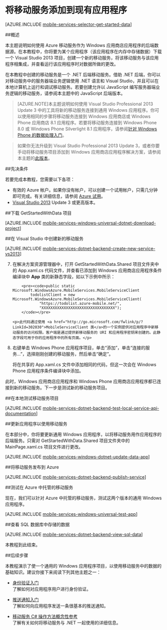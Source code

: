 <properties 
	pageTitle="将移动服务添加到现有应用程序（Windows 应用商店）| 移动开发人员中心" 
	description="了解如何开始使用移动服务来利用 Windows 应用商店应用程序中的数据。" 
	services="mobile-services" 
	documentationCenter="windows" 
	authors="wesmc7777" 
	manager="dwrede" 
	editor=""/>

<tags 
	ms.service="mobile-services" 
	ms.date="07/21/2015" 
	wacn.date="10/03/2015"/>

# 将移动服务添加到现有应用程序

[AZURE.INCLUDE [mobile-services-selector-get-started-data](../includes/mobile-services-selector-get-started-data.md)]

##概述

本主题说明如何使用 Azure 移动服务作为 Windows 应用商店应用程序的后端数据源。在本教程中，你将要为某个应用程序（该应用程序在内存中存储数据）下载一个 Visual Studio 2013 项目，创建一个新的移动服务，将该移动服务与该应用程序相集成，并查看运行该应用程序时对数据所做的更改。

在本教程中创建的移动服务是一个 .NET 后端移动服务。借助 .NET 后端，你可以对移动服务中的服务器端业务逻辑使用 .NET 语言和 Visual Studio，并且可以在本地计算机上运行和调试移动服务。若要创建允许以 JavaScript 编写服务器端业务逻辑的移动服务，请参阅本主题中的 JavaScript 后端版本。

>[AZURE.NOTE]本主题说明如何使用 Visual Studio Professional 2013 Update 3 中的工具将新的移动服务连接到通用 Windows 应用程序。你可以使用相同的步骤将移动服务连接到 Windows 应用商店或 Windows Phone 应用商店 8.1 应用程序。若要将移动服务连接到 Windows Phone 8.0 或 Windows Phone Silverlight 8.1 应用程序，请参阅[针对 Windows Phone 的数据处理入门](/documentation/articles/mobile-services-dotnet-backend-windows-phone-get-started-data)。

> 如果你无法升级到 Visual Studio Professional 2013 Update 3，或者你要手动将移动服务项目添加到 Windows 应用商店应用程序解决方案，请参阅本主题的[此版本](/documentation/articles/mobile-services-dotnet-backend-windows-store-dotnet-get-started-data)。

##先决条件

若要完成本教程，您需要以下各项：

* 有效的 Azure 帐户。如果你没有帐户，可以创建一个试用帐户，只需几分钟即可完成。有关详细信息，请参阅 [Azure 试用](/pricing/1rmb-trial/)。
* <a href="https://go.microsoft.com/fwLink/p/?LinkID=391934" target="_blank">Visual Studio 2013</a> Update 3 或更高版本。 

##下载 GetStartedWithData 项目

[AZURE.INCLUDE [mobile-services-windows-universal-dotnet-download-project](../includes/mobile-services-windows-universal-dotnet-download-project.md)]

##在 Visual Studio 中创建新的移动服务

[AZURE.INCLUDE [mobile-services-dotnet-backend-create-new-service-vs2013](../includes/mobile-services-dotnet-backend-create-new-service-vs2013.md)]

<ol start="7"><li><p>在解决方案资源管理器中，打开 GetStartedWithData.Shared 项目文件夹中的 App.xaml.cs 代码文件，并查看已添加到 Windows 应用商店应用程序条件编译块中 <strong>App</strong> 类的新静态字段，如以下示例中所示：</p> 

		<pre><code>public static Microsoft.WindowsAzure.MobileServices.MobileServiceClient 
		    todolistClient = new Microsoft.WindowsAzure.MobileServices.MobileServiceClient(
		        "https://todolist.azure-mobile.net/",
		        "XXXXXXXXXXXXXXXXXXXXXXXXXXXXXXXXX");
		</code></pre>

	<p>此代码通过使用 <a href="http://go.microsoft.com/fwlink/p/?LinkId=302030">MobileServiceClient 类</a>的一个实例提供对应用程序中新移动服务的访问权限。客户端是通过提供新移动服务的 URI 和应用程序密钥来创建的。此静态字段可用于你的应用程序中的所有页面。</p>
</li>
<li><p>右键单击 Windows Phone 应用程序项目，单击“添加”，单击“连接的服务...”，选择刚刚创建的移动服务，然后单击“确定”<strong></strong><strong></strong><strong></strong>。</p>
<p>将在共享的 App.xaml.cs 文件中添加相同的代码，但这一次会在 Windows Phone 应用程序条件编译块中添加。</p></li>
</ol>

此时，Windows 应用商店应用程序和 Windows Phone 应用商店应用程序都已连接到新的移动服务。下一步是测试新的移动服务项目。


##在本地测试移动服务项目

[AZURE.INCLUDE [mobile-services-dotnet-backend-test-local-service-api-documentation](../includes/mobile-services-dotnet-backend-test-local-service-api-documentation.md)]


##更新应用程序以使用移动服务

在本部分中，你将要更新通用 Windows 应用程序，以将移动服务用作应用程序的后端服务。只需对 GetStartedWithData.Shared 项目文件夹中的 MainPage.xaml.cs 项目文件进行更改。

[AZURE.INCLUDE [mobile-services-windows-dotnet-update-data-app](../includes/mobile-services-windows-dotnet-update-data-app.md)]


##将移动服务发布到 Azure

[AZURE.INCLUDE [mobile-services-dotnet-backend-publish-service](../includes/mobile-services-dotnet-backend-publish-service.md)]


##测试在 Azure 中托管的移动服务

现在，我们可以针对 Azure 中托管的移动服务，测试这两个版本的通用 Windows 应用程序。

[AZURE.INCLUDE [mobile-services-windows-universal-test-app](../includes/mobile-services-windows-universal-test-app.md)]

##查看 SQL 数据库中存储的数据

[AZURE.INCLUDE [mobile-services-dotnet-backend-view-sql-data](../includes/mobile-services-dotnet-backend-view-sql-data.md)]
 
本教程到此结束。

##后续步骤

本教程演示了使一个通用的 Windows 应用程序项目，以使用移动服务中的数据的基础知识。建议你接下来阅读下列其他主题之一：

* [身份验证入门]<br/>了解如何对应用程序用户进行身份验证。

* [推送通知入门 ]<br/>了解如何向应用程序发送一条很基本的推送通知。

* [移动服务 C# 操作方法概念性参考 ](/documentation/articles/mobile-services-windows-dotnet-how-to-use-client-library)<br/>了解有关如何将移动服务与 .NET 一起使用的详细信息。
  

<!-- Images. -->



<!-- URLs. -->

[Validate and modify data with scripts]: /documentation/articles/mobile-services-windows-store-dotnet-validate-modify-data-server-scripts
[Refine queries with paging]: /documentation/articles/mobile-services-windows-store-dotnet-add-paging-data
[Get started with Mobile Services]: /documentation/articles/mobile-services-dotnet-backend-windows-store-dotnet-get-started
[身份验证入门]: /documentation/articles/mobile-services-dotnet-backend-windows-store-dotnet-get-started-users
[推送通知入门 ]: /documentation/articles/mobile-services-dotnet-backend-windows-store-dotnet-get-started-push
[Get started with offline data sync]: /documentation/articles/mobile-services-windows-store-dotnet-get-started-offline-data
[Azure Management Portal]: https://manage.windowsazure.cn/
[Management Portal]: https://manage.windowsazure.cn/
[Mobile Services SDK]: http://go.microsoft.com/fwlink/p/?LinkId=257545
[Developer Code Samples site]: http://go.microsoft.com/fwlink/p/?LinkID=510826
[Mobile Services .NET How-to Conceptual Reference]: /documentation/articles/mobile-services-windows-dotnet-how-to-use-client-library
[MobileServiceClient class]: http://go.microsoft.com/fwlink/p/?LinkId=302030
 

<!---HONumber=71-->